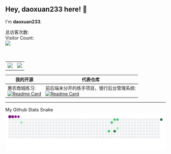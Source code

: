 ## Hey, daoxuan233 here! :wave:

I'm **daoxuan233**.

总访客次数:<br>
Visitor Count:<br>
<img src="https://profile-counter.glitch.me/daoxuan233/count.svg"/>
<br></br>
<table style="width:100%;margin-top:30px" style="border:none">
  <tr style="border:none">
    <th style="border:none"><a href="https://github.com/daoxuan233">
    <img  src="https://github-readme-stats-ouuan.vercel.app/api?username=daoxuan233&theme=dark&show_icons=true">
    </a></th>
    <th style="border:none"><a href="https://github.com/daoxuan233">
    <img  src="https://github-readme-stats.vercel.app/api/top-langs/?username=daoxuan233&layout=compact&theme=dark&langs_count=6&hide=smali" />
    </a></th>
  </tr>
</table>

<!--代表仓库-->    
|我的开源|代表仓库
|-|-
惠农商城练习:<br>[![Readme Card](https://github-readme-stats.vercel.app/api/pin/?username=daoxuan233&repo=daoxuan233&show_icons=true&title_color=fff&icon_color=ffff00&text_color=00ffff&bg_color=000)](https://github.com/daoxuan233/Stardaoxuan233)|前后端未分开的练手项目，银行后台管理系统:<br>[![Readme Card](https://github-readme-stats.vercel.app/api/pin/?username=daoxuan233&repo=bank_manager&show_icons=true&title_color=fff&icon_color=ffff00&text_color=00ffff&bg_color=000)](https://github.com/daoxuan233/bank_manager)

  
<hr>
My Github Stats Snake
<img src="https://raw.githubusercontent.com/daoxuan233/daoxuan233/main/assets/github-contribution-grid-snake.gif"/>